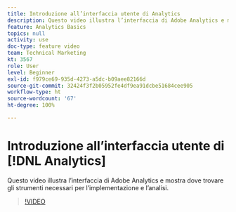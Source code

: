 ```yaml
---
title: Introduzione all’interfaccia utente di Analytics
description: Questo video illustra l’interfaccia di Adobe Analytics e mostra dove trovare gli strumenti necessari per l’implementazione e l’analisi.
feature: Analytics Basics
topics: null
activity: use
doc-type: feature video
team: Technical Marketing
kt: 3567
role: User
level: Beginner
exl-id: f979ce69-935d-4273-a5dc-b09aee82166d
source-git-commit: 32424f3f2b05952fe4df9ea91dcbe51684cee905
workflow-type: ht
source-wordcount: '67'
ht-degree: 100%

---
```


# Introduzione all’interfaccia utente di [!DNL Analytics]

Questo video illustra l’interfaccia di Adobe Analytics e mostra dove trovare gli strumenti necessari per l’implementazione e l’analisi.

>[!VIDEO](https://video.tv.adobe.com/v/28748/?quality=12)
